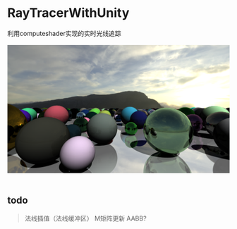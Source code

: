 # RayTracerWithUnity
利用computeshader实现的实时光线追踪 <br><br>
![](/Img/RandomSphere.png)<br><br>
## todo
> 法线插值（法线缓冲区）
> M矩阵更新
> AABB?